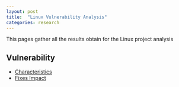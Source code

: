 ```yaml
---
layout: post
title:  "Linux Vulnerability Analysis"
categories: research
---
```


This pages gather all the results obtain for the Linux project analysis
 
## Vulnerability

* [Characteristics](characteristics/charac.md) 
* [Fixes Impact](fixes/fix.md)
